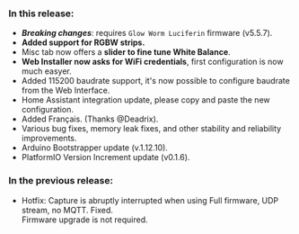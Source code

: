 <style>
  .footer {
    display: none;
  }
  .body {
    color: #202020;
    background-color: #F5F5F5;
  }
  .px-3 {
    padding-right: 30px !important;
    padding-left: 10px !important;
  }
  .my-5 {
    margin-top: 10px !important;
    margin-bottom: 10px !important;
  }
</style>

### In this release:

- ***Breaking changes***: requires `Glow Worm Luciferin` firmware (v5.5.7).
- **Added support for RGBW strips.**  
- Misc tab now offers a **slider to fine tune White Balance**.  
- **Web Installer now asks for WiFi credentials**, first configuration is now much easyer.  
- Added 115200 baudrate support, it's now possible to configure baudrate from the Web Interface.  
- Home Assistant integration update, please copy and paste the new configuration.  
- Added Français. (Thanks @Deadrix).
- Various bug fixes, memory leak fixes, and other stability and reliability improvements.
- Arduino Bootstrapper update (v.1.12.10).
- PlatformIO Version Increment update (v0.1.6).

### In the previous release:

- Hotfix: Capture is abruptly interrupted when using Full firmware, UDP stream, no MQTT. Fixed.  
  Firmware upgrade is not required.